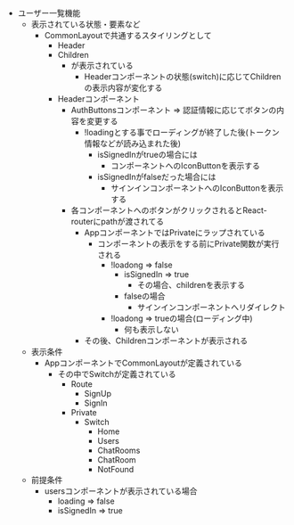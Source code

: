 - ユーザー一覧機能
    - 表示されている状態・要素など
        - CommonLayoutで共通するスタイリングとして
            - Header
            - Children
                - が表示されている
                    - Headerコンポーネントの状態(switch)に応じてChildrenの表示内容が変化する
            - Headerコンポーネント
                - AuthButtonsコンポーネント => 認証情報に応じてボタンの内容を変更する
                    - !loadingとする事でローディングが終了した後(トークン情報などが読み込まれた後)
                        - isSignedInがtrueの場合には
                            - コンポーネントへのIconButtonを表示する
                        - isSignedInがfalseだった場合には
                            - サインインコンポーネントへのIconButtonを表示する
                - 各コンポーネントへのボタンがクリックされるとReact-routerにpathが渡されてる
                    - AppコンポーネントではPrivateにラップされている
                        - コンポーネントの表示をする前にPrivate関数が実行される
                            - !loadong => false
                                - isSignedIn => true
                                    - その場合、childrenを表示する
                                - falseの場合
                                    - サインインコンポーネントへリダイレクト
                            - !loadong => trueの場合(ローディング中)
                                - 何も表示しない
                    - その後、Childrenコンポーネントが表示される
    - 表示条件
        - AppコンポーネントでCommonLayoutが定義されている
            - その中でSwitchが定義されている
                - Route
                    - SignUp
                    - SignIn
                - Private
                    - Switch
                        - Home
                        - Users
                        - ChatRooms
                        - ChatRoom
                        - NotFound
    - 前提条件
        - usersコンポーネントが表示されている場合
            - loading => false
            - isSignedIn => true